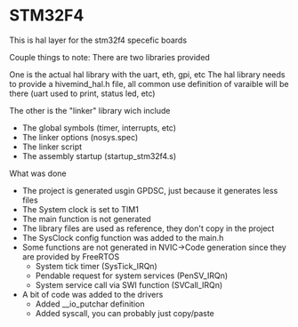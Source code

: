 # STM32F4

This is hal layer for the stm32f4 specefic boards

Couple things to note:
There are two libraries provided

One is the actual hal library with the uart, eth, gpi, etc
The hal library needs to provide a hivemind_hal.h file, all common use definition of varaible will be there (uart used to print, status led, etc)

The other is the "linker" library wich include
* The global symbols (timer, interrupts, etc)
* The linker options (nosys.spec)
* The linker script
* The assembly startup (startup_stm32f4.s)


What was done
* The project is generated usgin GPDSC, just because it generates less files
* The System clock is set to TIM1
* The main function is not generated
* The library files are used as reference, they don't copy in the project
* The SysClock config function was added to the main.h
* Some functions are not generated in NVIC->Code generation since they are provided by FreeRTOS
    * System tick timer (SysTick_IRQn)
    * Pendable request for system services (PenSV_IRQn)
    * System service  call via SWI function (SVCall_IRQn)
* A bit of code was added to the drivers
    * Added __io_putchar definition
    * Added syscall, you can probably just copy/paste